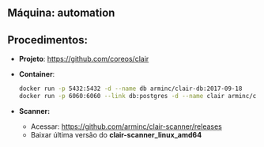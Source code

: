 Máquina: automation
-------------------

Procedimentos:
--------------

* **Projeto**: https://github.com/coreos/clair
* **Container**:
  ```bash
  docker run -p 5432:5432 -d --name db arminc/clair-db:2017-09-18
  docker run -p 6060:6060 --link db:postgres -d --name clair arminc/clair-local-scan:v2.0.6
  ```

* **Scanner:**
    - Acessar: https://github.com/arminc/clair-scanner/releases
    - Baixar última versão do **clair-scanner_linux_amd64**
